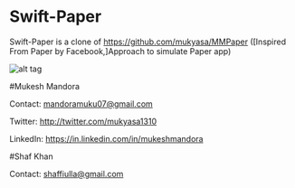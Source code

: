 # Swift-Paper

Swift-Paper is a clone of https://github.com/mukyasa/MMPaper ([Inspired From Paper by Facebook,]Approach to simulate Paper app)

![alt tag](https://camo.githubusercontent.com/67212912f8d2d6a474d1af756603f7c13c837112/687474703a2f2f692e696d6775722e636f6d2f375976386d53412e676966)


#Mukesh Mandora

Contact: mandoramuku07@gmail.com

Twitter: http://twitter.com/mukyasa1310

LinkedIn: https://in.linkedin.com/in/mukeshmandora


#Shaf Khan

Contact: shaffiulla@gmail.com
